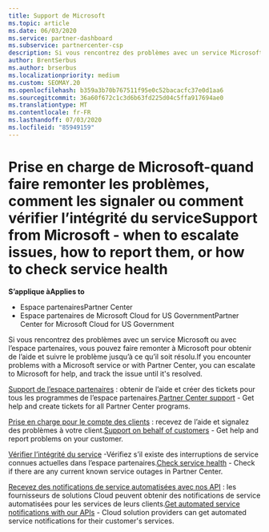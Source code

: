 ```yaml
---
title: Support de Microsoft
ms.topic: article
ms.date: 06/03/2020
ms.service: partner-dashboard
ms.subservice: partnercenter-csp
description: Si vous rencontrez des problèmes avec un service Microsoft ou avec l’Espace partenaires, vous pouvez demander de l’aide à Microsoft et suivre l’incident jusqu’à sa résolution.
author: BrentSerbus
ms.author: brserbus
ms.localizationpriority: medium
ms.custom: SEOMAY.20
ms.openlocfilehash: b359a3b70b767511f95e0c52bacacfc37e0d1aa6
ms.sourcegitcommit: 36a60f672c1c3d6b63fd225d04c5ffa917694ae0
ms.translationtype: MT
ms.contentlocale: fr-FR
ms.lasthandoff: 07/03/2020
ms.locfileid: "85949159"
---
```

# <a name="support-from-microsoft---when-to-escalate-issues-how-to-report-them-or-how-to-check-service-health"></a><span data-ttu-id="b3cb0-103">Prise en charge de Microsoft-quand faire remonter les problèmes, comment les signaler ou comment vérifier l’intégrité du service</span><span class="sxs-lookup"><span data-stu-id="b3cb0-103">Support from Microsoft - when to escalate issues, how to report them, or how to check service health</span></span>

<span data-ttu-id="b3cb0-104">**S’applique à**</span><span class="sxs-lookup"><span data-stu-id="b3cb0-104">**Applies to**</span></span>

- <span data-ttu-id="b3cb0-105">Espace partenaires</span><span class="sxs-lookup"><span data-stu-id="b3cb0-105">Partner Center</span></span>
- <span data-ttu-id="b3cb0-106">Espace partenaires de Microsoft Cloud for US Government</span><span class="sxs-lookup"><span data-stu-id="b3cb0-106">Partner Center for Microsoft Cloud for US Government</span></span>

<span data-ttu-id="b3cb0-107">Si vous rencontrez des problèmes avec un service Microsoft ou avec l’espace partenaires, vous pouvez faire remonter à Microsoft pour obtenir de l’aide et suivre le problème jusqu’à ce qu’il soit résolu.</span><span class="sxs-lookup"><span data-stu-id="b3cb0-107">If you encounter problems with a Microsoft service or with Partner Center, you can escalate to Microsoft for help, and track the issue until it's resolved.</span></span>

<span data-ttu-id="b3cb0-108">[Support de l’espace partenaires](report-problems-with-partner-center.md) : obtenir de l’aide et créer des tickets pour tous les programmes de l’espace partenaires.</span><span class="sxs-lookup"><span data-stu-id="b3cb0-108">[Partner Center support](report-problems-with-partner-center.md) - Get help and create tickets for all Partner Center programs.</span></span>

<span data-ttu-id="b3cb0-109">[Prise en charge pour le compte des clients](report-problems-on-behalf-of-a-customer.md) : recevez de l’aide et signalez des problèmes à votre client.</span><span class="sxs-lookup"><span data-stu-id="b3cb0-109">[Support on behalf of customers](report-problems-on-behalf-of-a-customer.md) - Get help and report problems on your customer.</span></span>

<span data-ttu-id="b3cb0-110">[Vérifier l’intégrité du service](check-service-health.md) -Vérifiez s’il existe des interruptions de service connues actuelles dans l’espace partenaires.</span><span class="sxs-lookup"><span data-stu-id="b3cb0-110">[Check service health](check-service-health.md) - Check if there are any current known service outages in Partner Center.</span></span>

<span data-ttu-id="b3cb0-111">[Recevez des notifications de service automatisées avec nos API](get-automated-service-notifications-with-our-apis.md) : les fournisseurs de solutions Cloud peuvent obtenir des notifications de service automatisées pour les services de leurs clients.</span><span class="sxs-lookup"><span data-stu-id="b3cb0-111">[Get automated service notifications with our APIs](get-automated-service-notifications-with-our-apis.md) - Cloud solution providers can get automated service notifications for their customer's services.</span></span>


 

 



